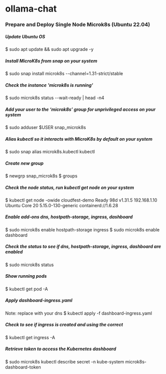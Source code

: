 # ollama-chat
### Prepare and Deploy Single Node Microk8s (Ubuntu 22.04)
##### Update Ubuntu OS
$ sudo apt update && sudo apt upgrade -y

##### Install MicroK8s from snap on your system
$ sudo snap install microk8s --channel=1.31-strict/stable

##### Check the instance 'microk8s is running'
$ sudo microk8s status --wait-ready | head -n4

##### Add your user to the ‘microk8s’ group for unprivileged access on your system
$ sudo adduser $USER snap_microk8s

##### Alias kubectl so it interacts with MicroK8s by default on your system
$ sudo snap alias microk8s.kubectl kubectl

##### Create new group 
$ newgrp snap_microk8s
$ groups

##### Check the node status, run kubectl get node on your system
$ kubectl get node -owide
cloudfest-demo         Ready    <none>   98d     v1.31.5   192.168.1.10   <none>        Ubuntu Core 20   5.15.0-130-generic   containerd://1.6.28

##### Enable add-ons dns, hostpath-storage, ingress, dashboard
$ sudo microk8s enable hostpath-storage ingress
$ sudo microk8s enable dashboard

##### Check the status to see if dns, hostpath-storage, ingress, dashboard are enabled
$ sudo microk8s status

##### Show running pods
$ kubectl get pod -A

##### Apply dashboard-ingress.yaml
Note:  replace <your dashboard dns name> with your dns
$ kubectl apply -f dashboard-ingress.yaml 

##### Check to see if ingress is created and using the correct <dashboard dns name>
$ kubectl get ingress -A

##### Retrieve token to access the Kubernetes dashboard
$ sudo microk8s kubectl describe secret -n kube-system microk8s-dashboard-token


